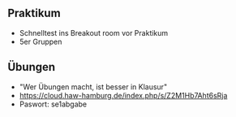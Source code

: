 ## Praktikum
- Schnelltest ins Breakout room vor Praktikum
- 5er Gruppen

## Übungen
- "Wer Übungen macht, ist besser in Klausur"
- https://cloud.haw-hamburg.de/index.php/s/Z2M1Hb7Aht6sRja 
- Paswort: se1abgabe 